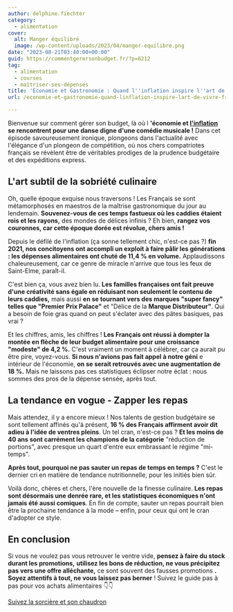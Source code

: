 ```yaml
---
author: delphine.fiechter
category:
  - alimentation
cover:
  alt: Manger équilibré
  image: /wp-content/uploads/2023/04/manger-equilibre.png
date: "2023-08-21T03:40:00+00:00"
guid: https://commentgerersonbudget.fr/?p=6212
tag:
  - alimentation
  - courses
  - maîtriser-ses-dépenses
title: 'Économie et Gastronomie : Quand l''inflation inspire l''art de vivre frugalement !'
url: /economie-et-gastronomie-quand-linflation-inspire-lart-de-vivre-frugalement/

---
```

Bienvenue sur comment gérer son budget, là où l **'économie et [l'inflation](https://www.msn.com/fr-fr/voyage/actualite/inflation-de-plus-en-plus-de-fran%C3%A7ais-ne-mangent-plus-%C3%A0-leur-faim/ar-AA1f8tGT?cvid=99019922b60a4e23be19a1244c59a9cd&ocid=winp2fptaskbar&ei=13 " l'inflation ") se rencontrent pour une danse digne d'une comédie musicale !** Dans cet épisode savoureusement ironique, plongeons dans l'actualité avec l'élégance d'un plongeon de compétition, où nos chers compatriotes français se révèlent être de véritables prodiges de la prudence budgétaire et des expéditions express.

## L'art subtil de la sobriété culinaire

Oh, quelle époque exquise nous traversons ! Les Français se sont métamorphosés en maestros de la maîtrise gastronomique du jour au lendemain. **Souvenez-vous de ces temps fastueux où les caddies étaient rois et les rayons,** des mondes de délices infinis ? Eh bien, **rangez vos couronnes, car cette époque dorée est révolue, chers amis !**

Depuis le défilé de l'inflation (ça sonne tellement chic, n'est-ce pas ?) **fin 2021, nos concitoyens ont accompli un exploit à faire pâlir les générations : les dépenses alimentaires ont chuté de 11,4 % en volume.** Applaudissons chaleureusement, car ce genre de miracle n'arrive que tous les feux de Saint-Elme, paraît-il.

C'est bien ça, vous avez bien lu. **Les familles françaises ont fait preuve d'une créativité sans égale en réduisant non seulement le contenu de leurs caddies,** mais aussi **en se tournant vers des marques "super fancy" telles que "Premier Prix Palace"** et "Délice de la **Marque Distributeur"**. Qui a besoin de foie gras quand on peut s'éclater avec des pâtes basiques, pas vrai ?

Et les chiffres, amis, les chiffres ! **Les Français ont réussi à dompter la montée en flèche de leur budget alimentaire pour une croissance "modeste" de 4,2 %.** C'est vraiment un moment à célébrer, car ça aurait pu être pire, voyez-vous. **Si nous n'avions pas fait appel à notre géni** e intérieur de l'économie, **on se serait retrouvés avec une augmentation de 18 %.** Mais ne laissons pas ces statistiques éclipser notre éclat : nous sommes des pros de la dépense sensée, après tout.

## La tendance en vogue - Zapper les repas

Mais attendez, il y a encore mieux ! Nos talents de gestion budgétaire se sont tellement affinés qu'à présent, **16 % des Français affirment avoir dit adieu à l'idée de ventres pleins**. Un tel cran, n'est-ce pas ? **Et les moins de 40 ans sont carrément les champions de la catégorie** "réduction de portions", avec presque un quart d'entre eux embrassant le régime "mi-temps".

**Après tout, pourquoi ne pas sauter un repas de temps en temps ?** C'est le dernier cri en matière de tendance nutritionnelle, pour les initiés bien sûr.

Voilà donc, chères et chers, l'ère nouvelle de la finesse culinaire. **Les repas sont désormais une denrée rare, et les statistiques économiques n'ont jamais été aussi comiques**. En fin de compte, sauter un repas pourrait bien être la prochaine tendance à la mode – enfin, pour ceux qui ont le cran d'adopter ce style.

## En conclusion

Si vous ne voulez pas vous retrouver le ventre vide, **pensez à faire du stock durant les promotions,** **utilisez les bons de réduction, ne vous précipitez pas vers une offre alléchante,** ce sont souvent des fausses promotions **. Soyez attentifs à tout, ne vous laissez pas berner** ! Suivez le guide pas à pas pour vos achats alimentaires 👇👇

[Suivez la sorcière et son chaudron](https://commentgerersonbudget.fr/10-astuces-magiques-pour-gerer-son-budget-bomme-un-pro/)
